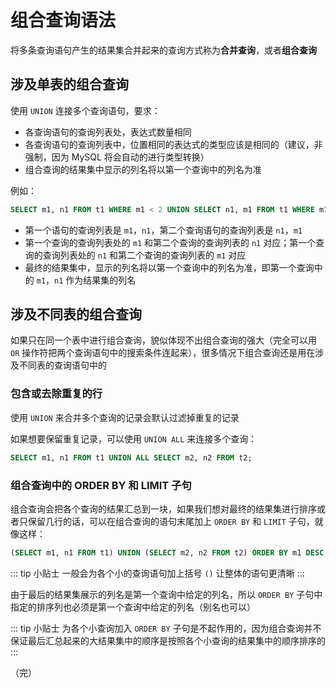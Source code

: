# 组合查询语法

将多条查询语句产生的结果集合并起来的查询方式称为**合并查询**，或者**组合查询**

## 涉及单表的组合查询

使用 `UNION` 连接多个查询语句，要求：

* 各查询语句的查询列表处，表达式数量相同
* 各查询语句的查询列表中，位置相同的表达式的类型应该是相同的（建议，非强制，因为 MySQL 将会自动的进行类型转换）
* 组合查询的结果集中显示的列名将以第一个查询中的列名为准

例如：

```sql
SELECT m1, n1 FROM t1 WHERE m1 < 2 UNION SELECT n1, m1 FROM t1 WHERE m1 > 2;
```

* 第一个语句的查询列表是 `m1`，`n1`，第二个查询语句的查询列表是 `n1`，`m1`
* 第一个查询的查询列表处的 `m1` 和第二个查询的查询列表的 `n1` 对应；第一个查询的查询列表处的 `n1` 和第二个查询的查询列表的 `m1` 对应
* 最终的结果集中，显示的列名将以第一个查询中的列名为准，即第一个查询中的 `m1`，`n1` 作为结果集的列名

## 涉及不同表的组合查询

如果只在同一个表中进行组合查询，貌似体现不出组合查询的强大（完全可以用 `OR` 操作符把两个查询语句中的搜索条件连起来），很多情况下组合查询还是用在涉及不同表的查询语句中的

### 包含或去除重复的行

使用 `UNION` 来合并多个查询的记录会默认过滤掉重复的记录

如果想要保留重复记录，可以使用 `UNION ALL` 来连接多个查询：

```sql
SELECT m1, n1 FROM t1 UNION ALL SELECT m2, n2 FROM t2;
```

### 组合查询中的 ORDER BY 和 LIMIT 子句

组合查询会把各个查询的结果汇总到一块，如果我们想对最终的结果集进行排序或者只保留几行的话，可以在组合查询的语句末尾加上 `ORDER BY` 和 `LIMIT` 子句，就像这样：

```sql
(SELECT m1, n1 FROM t1) UNION (SELECT m2, n2 FROM t2) ORDER BY m1 DESC LIMIT 2;
```

::: tip 小贴士
一般会为各个小的查询语句加上括号 `()` 让整体的语句更清晰
:::

由于最后的结果集展示的列名是第一个查询中给定的列名，所以 `ORDER BY` 子句中指定的排序列也必须是第一个查询中给定的列名（别名也可以）

::: tip 小贴士
为各个小查询加入 `ORDER BY` 子句是不起作用的，因为组合查询并不保证最后汇总起来的大结果集中的顺序是按照各个小查询的结果集中的顺序排序的
:::

（完）
